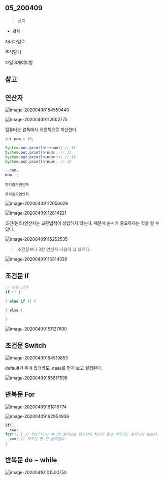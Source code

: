 

## 05_200409



> 공지

- 과제

자바파일로

주석달기

파일 8개여야함









## 참고





## 연산자

![image-20200408154550440](05_Java_200409.assets/image-20200408154550440.png)

![image-20200409112602775](05_Java_200409.assets/image-20200409112602775.png)



컴퓨터는 왼쪽에서 오른쪽으로 계산한다.

```java
int num = 10;

System.out.println(++num); // 11
System.out.println(num); // 11
System.out.println(num++); // 11
System.out.println(num); // 12

--num;
num--;
```

`전위증가연산자`

`후위증가연산자`



![image-20200409112656629](05_Java_200409.assets/image-20200409112656629.png)

![image-20200409112814221](05_Java_200409.assets/image-20200409112814221.png)

조건(논리)연산자는 교환법칙이 성립하지 않는다. 때문에 순서가 중요하다는 것을 알 수 있다.



![image-20200409115252535](05_Java_200409.assets/image-20200409115252535.png)



> 조건문보다 3항 연산자 사용이 더 빠르다.

![image-20200409115314336](05_Java_200409.assets/image-20200409115314336.png)



## 조건문 If

```java
// 다중 if문
if () {
  
} else if () {
  
} else {
  
}
```



![image-20200409151127690](05_Java_200409.assets/image-20200409151127690.png)







## 조건문 Switch

![image-20200409154519853](05_Java_200409.assets/image-20200409154519853.png)

default가 위에 있더라도, case를 먼저 보고 실행된다.



![image-20200409155617595](05_Java_200409.assets/image-20200409155617595.png)



## 반복문 For

![image-20200409161816774](05_Java_200409.assets/image-20200409161816774.png)



![image-20200409162954936](05_Java_200409.assets/image-20200409162954936.png)



```java
if() 
  xxx;
for(); { // for();이 하나의 블럭으로 인식되어 for만 돌고 아무것도 출력되지 않는다.
  xxx; // 무조건 한 번 출력된다.
}
```



## 반복문 do ~ while



![image-20200410101500750](images/image-20200410101500750.png)





